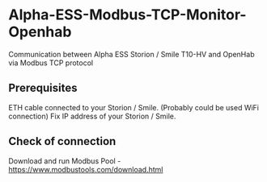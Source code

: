 # Alpha-ESS-Modbus-TCP-Monitor-Openhab
Communication between Alpha ESS Storion / Smile T10-HV and OpenHab via Modbus TCP protocol

## Prerequisites
ETH cable connected to your Storion / Smile. (Probably could be used WiFi connection)
Fix IP address of your Storion / Smile.

## Check of connection
Download and run Modbus Pool - https://www.modbustools.com/download.html

